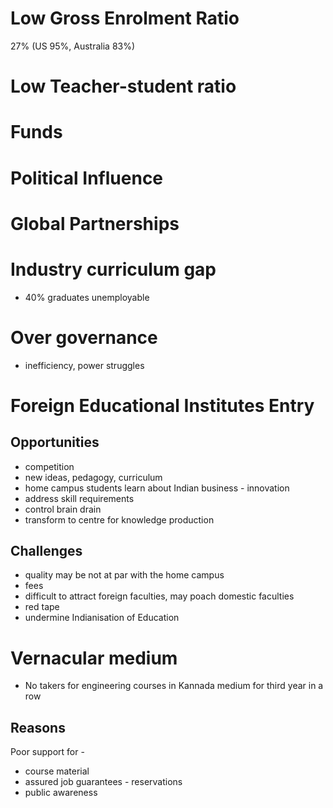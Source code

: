 # Low Gross Enrolment Ratio
27% (US 95%, Australia 83%)
# Low Teacher-student ratio
# Funds
# Political Influence
# Global Partnerships
# Industry curriculum gap
- 40% graduates unemployable
# Over governance
- inefficiency, power struggles
# Foreign Educational Institutes Entry
## Opportunities
- competition
- new ideas, pedagogy, curriculum
- home campus students learn about Indian business - innovation
- address skill requirements
- control brain drain
- transform to centre for knowledge production
## Challenges
- quality may be not at par with the home campus
- fees
- difficult to attract foreign faculties, may poach domestic faculties
- red tape
- undermine Indianisation of Education

# Vernacular medium
- No takers for engineering courses in Kannada medium for third year in a row
## Reasons
Poor support for -
- course material
- assured job guarantees - reservations
- public awareness